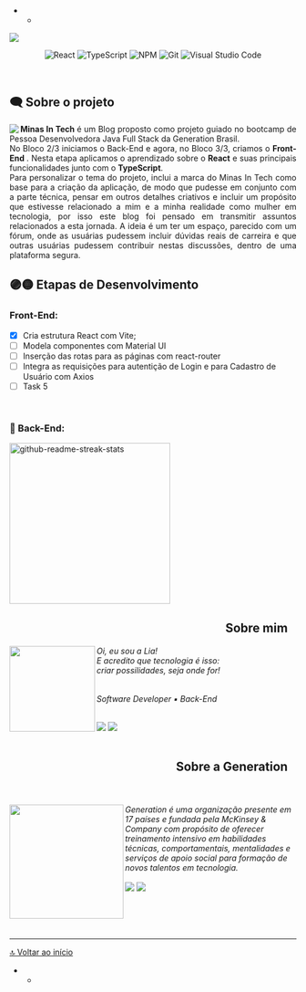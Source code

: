 - - 

 <img src="https://media.discordapp.net/attachments/1091365258335113367/1091796460745543680/minas-in-tech-banner.gif?width=1024&height=256"/>

<div align="center">

![React](https://img.shields.io/badge/react-FFD700.svg?style=for-the-badge&logo=react&logoColor=8B008B)
![TypeScript](https://img.shields.io/badge/typescript-FFD700.svg?style=for-the-badge&logo=typescript&logoColor=8B008B)
![NPM](https://img.shields.io/badge/NPM-FFD700.svg?style=for-the-badge&logo=npm&logoColor=8B008B)
![Git](https://img.shields.io/badge/git-FFD700.svg?style=for-the-badge&logo=git&logoColor=8B008B)
![Visual Studio Code](https://img.shields.io/badge/Visual%20Studio%20Code-FFD700.svg?style=for-the-badge&logo=visual-studio-code&logoColor=8B008B)
</div>

<br>

##  🗨 Sobre o projeto ##

<p align="justify">
<img align="left" src="https://media.discordapp.net/attachments/1091365258335113367/1092135500887883776/minas-in-tech-forum.png?width=500&height=300"/>
<b> Minas In Tech </b> é um Blog proposto como projeto guiado no bootcamp de Pessoa Desenvolvedora Java Full Stack da Generation Brasil. <br>No Bloco 2/3 iniciamos o Back-End e agora, no Bloco 3/3, criamos o <b> Front-End </b>. 
Nesta etapa aplicamos o aprendizado sobre o <b>React</b> e suas principais funcionalidades junto com o <b>TypeScript</b>.</b> <br>Para personalizar o tema do projeto, inclui a marca do Minas In Tech como base para a criação da aplicação, de modo que pudesse em conjunto com a parte técnica, pensar em outros detalhes criativos e incluir um propósito que estivesse relacionado a mim e a minha realidade como mulher em tecnologia, por isso este blog foi pensado em transmitir assuntos relacionados a esta jornada. A ideia é um ter um espaço, parecido com um fórum, onde as usuárias pudessem incluir dúvidas reais de carreira e que outras usuárias pudessem contribuir nestas discussões, dentro de uma plataforma segura.
</p>


## 🟣🟡 Etapas de Desenvolvimento ## 
### Front-End:

- [x] Cria estrutura React com Vite;
- [ ] Modela componentes com Material UI
- [ ] Inserção das rotas para as páginas com react-router 
- [ ] Integra as requisições para autentição de Login e para Cadastro de Usuário com Axios
- [ ] Task 5

<br>

### 📂 Back-End:
<p align="left">
    <a href="https://github.com/lialaurindo/projeto-blog-pessoal"><img width="282" src="https://denvercoder1-github-readme-stats.vercel.app/api/pin/?username=lialaurindo&repo=projeto-blog-pessoal&theme=react&bg_color=0D1117&title_color=F0F6FF&icon_color=F8D866&show_icons=false" alt="github-readme-streak-stats"></a>

<div id='sobre-mim'/> 
<h2 align="right"> Sobre mim⠀</h2>

<div>
<h6> <img align="left" src="https://avatars.githubusercontent.com/u/97362216?v=4" width="150"/> Oi, eu sou a Lia! <br> E acredito que tecnologia é isso: <br> criar possilidades, seja onde for! </h6>
 <div align="left">

 <h6> Software Developer ▪ Back-End</h6>
  <a href="https://www.linkedin.com/in/lialaurindo/" target="_blank"><img src="https://img.shields.io/badge/LinkedIn-000000?style=for-the-badge&logo=linkedin&logoColor=white" target="_blank"></a> <a href="mailto:liamaralaurindo@gmail.com" target="_blank"><img src="https://img.shields.io/badge/Gmail-000000?style=for-the-badge&logo=gmail&logoColor=white" target="_blank"></a>
</div>
</div>

<br>

<div id='sobre-generation'/> 
<h2 align="right"> Sobre a Generation⠀</h2>

<br>

<h6> <img align="left" src="https://media.discordapp.net/attachments/1091365258335113367/1092174080511311942/logo-gen.png?width=509&height=206" width="200"/> Generation é uma organização presente em 17 países e fundada pela McKinsey & Company com propósito de oferecer treinamento intensivo em habilidades técnicas, comportamentais, mentalidades e serviços de apoio social para formação de novos talentos em tecnologia. 
<br><br><ahref="https://www.linkedin.com/school/generationbrasil/" target="_blank"><img src="https://img.shields.io/badge/LinkedIn-000000?style=for-the-badge&logo=linkedin&logoColor=white" target="_blank"></a> <a href="https://brazil.generation.org/" target="_blank"><img src="https://img.shields.io/badge/website-000000?style=for-the-badge&logo=About.me&logoColor=white" target="_blank"</a>
</h6>

</div>

<br>
<br>

---

[🔝 Voltar ao início](#inicio)

</div>

- - 


